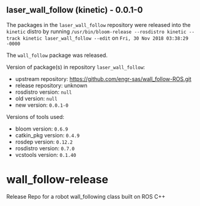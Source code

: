 ## laser_wall_follow (kinetic) - 0.0.1-0

The packages in the `laser_wall_follow` repository were released into the `kinetic` distro by running `/usr/bin/bloom-release --rosdistro kinetic --track kinetic laser_wall_follow --edit` on `Fri, 30 Nov 2018 03:38:29 -0000`

The `wall_follow` package was released.

Version of package(s) in repository `laser_wall_follow`:

- upstream repository: https://github.com/engr-sas/wall_follow-ROS.git
- release repository: unknown
- rosdistro version: `null`
- old version: `null`
- new version: `0.0.1-0`

Versions of tools used:

- bloom version: `0.6.9`
- catkin_pkg version: `0.4.9`
- rosdep version: `0.12.2`
- rosdistro version: `0.7.0`
- vcstools version: `0.1.40`


# wall_follow-release
Release Repo for a robot wall_following class built on ROS C++ 
